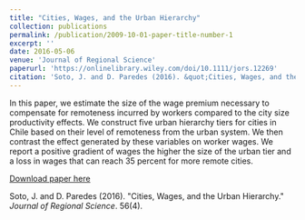 ```yaml
---
title: "Cities, Wages, and the Urban Hierarchy"
collection: publications
permalink: /publication/2009-10-01-paper-title-number-1
excerpt: ''
date: 2016-05-06
venue: 'Journal of Regional Science'
paperurl: 'https://onlinelibrary.wiley.com/doi/10.1111/jors.12269'
citation: 'Soto, J. and D. Paredes (2016). &quot;Cities, Wages, and the Urban Hierarchy.&quot; <i>Journal of Regional Science</i>. 56(4).'
---
```

In this paper, we estimate the size of the wage premium necessary to compensate for remoteness incurred by workers compared to the city size productivity effects. We construct five urban hierarchy tiers for cities in Chile based on their level of remoteness from the urban system. We then contrast the effect generated by these variables on worker wages. We report a positive gradient of wages the higher the size of the urban tier and a loss in wages that can reach 35 percent for more remote cities.

[Download paper here](https://onlinelibrary.wiley.com/doi/epdf/10.1111/jors.12269)

Soto, J. and D. Paredes (2016). "Cities, Wages, and the Urban Hierarchy." <i>Journal of Regional Science</i>. 56(4).
